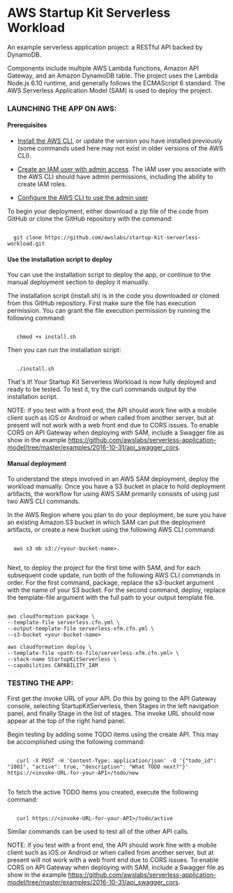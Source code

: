 # AWS Startup Kit Serverless Workload

An example serverless application project:  a RESTful API backed by DynamoDB.

Components include multiple AWS Lambda functions, Amazon API Gateway, and an 
Amazon DynamoDB table.  The project uses the Lambda Node.js 6.10 runtime, and 
generally follows the ECMAScript 6 standard.  The AWS Serverless Application 
Model (SAM) is used to deploy the project. 

### LAUNCHING THE APP ON AWS:

#### Prerequisites

- [Install the AWS CLI](http://docs.aws.amazon.com/cli/latest/userguide/installing.html), or update
 the version you have installed previously (some commands used here may not
 exist in older versions of the AWS CLI).

- [Create an IAM user with admin access](http://docs.aws.amazon.com/IAM/latest/UserGuide/getting-started_create-admin-group.html).
 The IAM user you associate with the AWS CLI should have admin permissions, including the ability to create IAM roles.

- [Configure the AWS CLI to use the admin user](http://docs.aws.amazon.com/cli/latest/reference/configure/)




To begin your deployment, either download a zip file of the code from GitHub 
or clone the GitHub repository with the command:  

```

  git clone https://github.com/awslabs/startup-kit-serverless-workload.git

```


#### Use the installation script to deploy

You can use the installation script to deploy the app, or continue to the manual deployment section to deploy it manually.

The installation script (install.sh) is in the code you downloaded or cloned from this GitHub repository. First make sure the file has execution permission. You can grant the file execution permission by running the following command:

```
   
   chmod +x install.sh

```

Then you can run the installation script:

```
   
   ./install.sh

```

That's it!  Your Startup Kit Serverless Workload is now fully deployed and ready to be tested.
To test it, try the curl commands output by the installation script.  

NOTE:  if you test with a front end, the API should work fine with a mobile client such as iOS or Android
or when called from another server, but at present will not work with a web front end due to CORS issues. 
To enable CORS on API Gateway when deploying with SAM, include a Swagger file as show in the example
https://github.com/awslabs/serverless-application-model/tree/master/examples/2016-10-31/api_swagger_cors.


#### Manual deployment

To understand the steps involved in an AWS SAM deployment, deploy the workload
manually.  Once you have a S3 bucket in place to hold deployment artifacts, the 
workflow for using AWS SAM primarily consists of using just two AWS CLI commands.  

In the AWS Region where you plan to do your deployment, be sure you have an 
existing Amazon S3 bucket in which SAM can put the deployment artifacts, or 
create a new bucket using the following AWS CLI command:  

```

  aws s3 mb s3://<your-bucket-name>.  
  
```

Next, to deploy the project for the first time with SAM, and for each subsequent 
code update, run both of the following AWS CLI commands in order.  For the 
first command, package, replace the s3-bucket argument with the name of your 
S3 bucket.  For the second command, deploy, replace the template-file argument 
with the full path to your output template file.

```

aws cloudformation package \
--template-file serverless.cfn.yml \
--output-template-file serverless-xfm.cfn.yml \
--s3-bucket <your-bucket-name>

aws cloudformation deploy \
--template-file <path-to-file/serverless-xfm.cfn.yml> \
--stack-name StartupKitServerless \
--capabilities CAPABILITY_IAM

```

### TESTING THE APP:

First get the invoke URL of your API.  Do this by going to the API Gateway console, 
selecting StartupKitServerless, then Stages in the left navigation panel, and finally 
Stage in the list of stages.  The invoke URL should now appear at the top of the right 
hand panel.  

Begin testing by adding some TODO items using the create API.  This may be
accomplished using the following command: 

```

   curl -X POST -H 'Content-Type: application/json' -d '{"todo_id": "1001", "active": true, "description": "What TODO next?"}' https://<invoke-URL-for-your-API>/todo/new
   
```

To fetch the active TODO items you created, execute the following command:

```

   curl https://<invoke-URL-for-your-API>/todo/active

```

Similar commands can be used to test all of the other API calls.

NOTE:  if you test with a front end, the API should work fine with a mobile client such as iOS or Android
or when called from another server, but at present will not work with a web front end due to CORS issues. 
To enable CORS on API Gateway when deploying with SAM, include a Swagger file as show in the example
https://github.com/awslabs/serverless-application-model/tree/master/examples/2016-10-31/api_swagger_cors.


